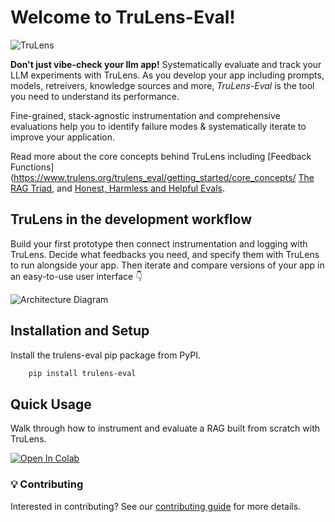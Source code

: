 <!---
start of docs/trulens_eval/intro.md
NOTE: This content is from docs/trulens_eval/intro.md and is merged into
trulens_eval/README.md . If you are editing README.md, your changes will be overwritten.
-->
# Welcome to TruLens-Eval!

![TruLens](https://www.trulens.org/assets/images/Trulens_Logo.png)

**Don't just vibe-check your llm app!** Systematically evaluate and track your
LLM experiments with TruLens. As you develop your app including prompts, models,
retreivers, knowledge sources and more, *TruLens-Eval* is the tool you need to
understand its performance.

Fine-grained, stack-agnostic instrumentation and comprehensive evaluations help
you to identify failure modes & systematically iterate to improve your
application.

Read more about the core concepts behind TruLens including [Feedback
Functions](https://www.trulens.org/trulens_eval/getting_started/core_concepts/
[The RAG Triad](https://www.trulens.org/trulens_eval/getting_started/core_concepts/rag_triad/),
and [Honest, Harmless and Helpful
Evals](https://www.trulens.org/trulens_eval/getting_started/core_concepts/honest_harmless_helpful_evals/).

## TruLens in the development workflow

Build your first prototype then connect instrumentation and logging with
TruLens. Decide what feedbacks you need, and specify them with TruLens to run
alongside your app. Then iterate and compare versions of your app in an
easy-to-use user interface 👇

![Architecture
Diagram](https://www.trulens.org/assets/images/TruLens_Architecture.png)

## Installation and Setup

Install the trulens-eval pip package from PyPI.

```bash
    pip install trulens-eval
```

## Quick Usage

Walk through how to instrument and evaluate a RAG built from scratch with
TruLens.

[![Open In
Colab](https://colab.research.google.com/assets/colab-badge.svg)](https://colab.research.google.com/github/truera/trulens/blob/main/trulens_eval/examples/quickstart/quickstart.ipynb)

### 💡 Contributing

Interested in contributing? See our [contributing
guide](https://www.trulens.org/trulens_eval/contributing/) for more details.
<!---
end of docs/trulens_eval/intro.md
-->